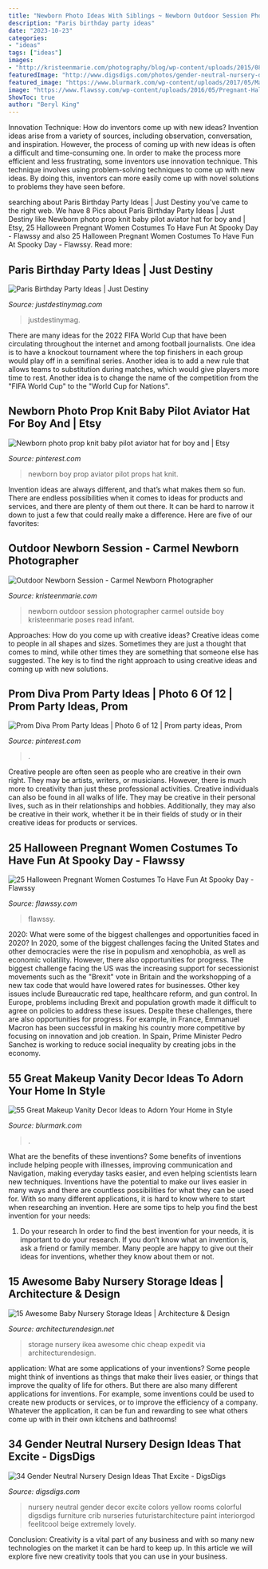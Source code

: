 ```yaml
---
title: "Newborn Photo Ideas With Siblings ~ Newborn Outdoor Session Photographer Carmel Outside Boy Kristeenmarie Poses Read Infant"
description: "Paris birthday party ideas"
date: "2023-10-23"
categories:
- "ideas"
tags: ["ideas"]
images:
- "http://kristeenmarie.com/photography/blog/wp-content/uploads/2015/08/2015-08-20_0008.jpg"
featuredImage: "http://www.digsdigs.com/photos/gender-neutral-nursery-design-ideas-that-excite-8.jpg"
featured_image: "https://www.blurmark.com/wp-content/uploads/2017/05/Makeup-Room-With-DIY-Stool-1024x1024.jpg"
image: "https://www.flawssy.com/wp-content/uploads/2016/05/Pregnant-Halloween-Costume-Ideas.jpg"
ShowToc: true
author: "Beryl King"
---
```



Innovation Technique: How do inventors come up with new ideas?
Invention ideas arise from a variety of sources, including observation, conversation, and inspiration. However, the process of coming up with new ideas is often a difficult and time-consuming one. In order to make the process more efficient and less frustrating, some inventors use innovation technique. This technique involves using problem-solving techniques to come up with new ideas. By doing this, inventors can more easily come up with novel solutions to problems they have seen before.

	

		
searching about Paris Birthday Party Ideas | Just Destiny you've came to the right web. We have 8 Pics about Paris Birthday Party Ideas | Just Destiny like Newborn photo prop knit baby pilot aviator hat for boy and | Etsy, 25 Halloween Pregnant Women Costumes To Have Fun At Spooky Day - Flawssy and also 25 Halloween Pregnant Women Costumes To Have Fun At Spooky Day - Flawssy. Read more:
		
    
## Paris Birthday Party Ideas | Just Destiny

<img loading=lazy src="https://justdestinymag.com/wp-content/uploads/2015/03/Paris-Birthday-Party-Just-Destiny-Mag.jpg" onerror="this.onerror=null;this.src='https://tse2.mm.bing.net/th?id=OIP.pqgLRZXBjrgBLRnEOrSW8QHaKl&amp;pid=15.1';" alt="Paris Birthday Party Ideas | Just Destiny">

_Source: justdestinymag.com_

>justdestinymag. 

	

There are many ideas for the 2022 FIFA World Cup that have been circulating throughout the internet and among football journalists. One idea is to have a knockout tournament where the top finishers in each group would play off in a semifinal series. Another idea is to add a new rule that allows teams to substitution during matches, which would give players more time to rest. Another idea is to change the name of the competition from the "FIFA World Cup" to the "World Cup for Nations".

    
## Newborn Photo Prop Knit Baby Pilot Aviator Hat For Boy And | Etsy

<img loading=lazy src="https://i.pinimg.com/736x/71/f5/d8/71f5d8ede4d2e2cfc8918cab75cde05e.jpg" onerror="this.onerror=null;this.src='https://tse4.mm.bing.net/th?id=OIP.0omrVJkwbB_w3uRste6wKwHaLI&amp;pid=15.1';" alt="Newborn photo prop knit baby pilot aviator hat for boy and | Etsy">

_Source: pinterest.com_

>newborn boy prop aviator pilot props hat knit. 

	

Invention ideas are always different, and that’s what makes them so fun. There are endless possibilities when it comes to ideas for products and services, and there are plenty of them out there. It can be hard to narrow it down to just a few that could really make a difference. Here are five of our favorites: 

    
## Outdoor Newborn Session - Carmel Newborn Photographer

<img loading=lazy src="http://kristeenmarie.com/photography/blog/wp-content/uploads/2015/08/2015-08-20_0008.jpg" onerror="this.onerror=null;this.src='https://tse1.mm.bing.net/th?id=OIP.HaKa0cWVDf5zh4LZx_hiFQHaQB&amp;pid=15.1';" alt="Outdoor Newborn Session - Carmel Newborn Photographer">

_Source: kristeenmarie.com_

>newborn outdoor session photographer carmel outside boy kristeenmarie poses read infant. 

	

Approaches: How do you come up with creative ideas?
Creative ideas come to people in all shapes and sizes. Sometimes they are just a thought that comes to mind, while other times they are something that someone else has suggested. The key is to find the right approach to using creative ideas and coming up with new solutions.

    
## Prom Diva Prom Party Ideas | Photo 6 Of 12 | Prom Party Ideas, Prom

<img loading=lazy src="https://i.pinimg.com/736x/cc/89/24/cc892452044d729a96c0039127f708a5.jpg" onerror="this.onerror=null;this.src='https://tse2.mm.bing.net/th?id=OIP.uE6KPvkW41RBmkP8H-FpuAHaJ3&amp;pid=15.1';" alt="Prom Diva Prom Party Ideas | Photo 6 of 12 | Prom party ideas, Prom">

_Source: pinterest.com_

>. 

	

Creative people are often seen as people who are creative in their own right. They may be artists, writers, or musicians. However, there is much more to creativity than just these professional activities. Creative individuals can also be found in all walks of life. They may be creative in their personal lives, such as in their relationships and hobbies. Additionally, they may also be creative in their work, whether it be in their fields of study or in their creative ideas for products or services.

    
## 25 Halloween Pregnant Women Costumes To Have Fun At Spooky Day - Flawssy

<img loading=lazy src="https://www.flawssy.com/wp-content/uploads/2016/05/Pregnant-Halloween-Costume-Ideas.jpg" onerror="this.onerror=null;this.src='https://tse4.mm.bing.net/th?id=OIP.xvqExqaWcwCH0xT0jXx_lwHaNK&amp;pid=15.1';" alt="25 Halloween Pregnant Women Costumes To Have Fun At Spooky Day - Flawssy">

_Source: flawssy.com_

>flawssy. 

	

2020: What were some of the biggest challenges and opportunities faced in 2020?
In 2020, some of the biggest challenges facing the United States and other democracies were the rise in populism and xenophobia, as well as economic volatility. However, there also opportunities for progress. The biggest challenge facing the US was the increasing support for secessionist movements such as the "Brexit" vote in Britain and the workshopping of a new tax code that would have lowered rates for businesses. Other key issues include Bureaucratic red tape, healthcare reform, and gun control. In Europe, problems including Brexit and population growth made it difficult to agree on policies to address these issues. Despite these challenges, there are also opportunities for progress. For example, in France, Emmanuel Macron has been successful in making his country more competitive by focusing on innovation and job creation. In Spain, Prime Minister Pedro Sanchez is working to reduce social inequality by creating jobs in the economy.

    
## 55 Great Makeup Vanity Decor Ideas To Adorn Your Home In Style

<img loading=lazy src="https://www.blurmark.com/wp-content/uploads/2017/05/Makeup-Room-With-DIY-Stool-1024x1024.jpg" onerror="this.onerror=null;this.src='https://tse3.mm.bing.net/th?id=OIP.3Y5CevSykBs_rO1-HXifRQHaHa&amp;pid=15.1';" alt="55 Great Makeup Vanity Decor Ideas to Adorn Your Home in Style">

_Source: blurmark.com_

>. 

	

What are the benefits of these inventions?
Some benefits of inventions include helping people with illnesses, improving communication and Navigation, making everyday tasks easier, and even helping scientists learn new techniques. Inventions have the potential to make our lives easier in many ways and there are countless possibilities for what they can be used for. With so many different applications, it is hard to know where to start when researching an invention. Here are some tips to help you find the best invention for your needs:
1) Do your research
In order to find the best invention for your needs, it is important to do your research. If you don’t know what an invention is, ask a friend or family member. Many people are happy to give out their ideas for inventions, whether they know about them or not.

    
## 15 Awesome Baby Nursery Storage Ideas | Architecture &amp; Design

<img loading=lazy src="https://cdn.architecturendesign.net/wp-content/uploads/2014/09/1011.jpg" onerror="this.onerror=null;this.src='https://tse1.mm.bing.net/th?id=OIP.94aRVWlbyBarZvg3RekG0QHaHb&amp;pid=15.1';" alt="15 Awesome Baby Nursery Storage Ideas | Architecture &amp; Design">

_Source: architecturendesign.net_

>storage nursery ikea awesome chic cheap expedit via architecturendesign. 

	

application: What are some applications of your inventions?
Some people might think of inventions as things that make their lives easier, or things that improve the quality of life for others. But there are also many different applications for inventions. For example, some inventions could be used to create new products or services, or to improve the efficiency of a company. Whatever the application, it can be fun and rewarding to see what others come up with in their own kitchens and bathrooms!

    
## 34 Gender Neutral Nursery Design Ideas That Excite - DigsDigs

<img loading=lazy src="http://www.digsdigs.com/photos/gender-neutral-nursery-design-ideas-that-excite-8.jpg" onerror="this.onerror=null;this.src='https://tse4.mm.bing.net/th?id=OIP.CVFxt6_uz7CWI74YCQmQSgHaLJ&amp;pid=15.1';" alt="34 Gender Neutral Nursery Design Ideas That Excite - DigsDigs">

_Source: digsdigs.com_

>nursery neutral gender decor excite colors yellow rooms colorful digsdigs furniture crib nurseries futuristarchitecture paint interiorgod feelitcool beige extremely lovely. 

	

Conclusion:
Creativity is a vital part of any business and with so many new technologies on the market it can be hard to keep up. In this article we will explore five new creativity tools that you can use in your business.

